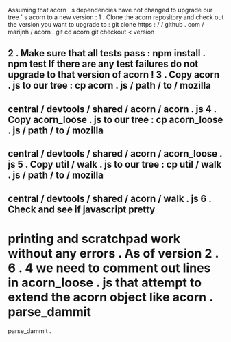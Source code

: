 Assuming
that
acorn
'
s
dependencies
have
not
changed
to
upgrade
our
tree
'
s
acorn
to
a
new
version
:
1
.
Clone
the
acorn
repository
and
check
out
the
version
you
want
to
upgrade
to
:
git
clone
https
:
/
/
github
.
com
/
marijnh
/
acorn
.
git
cd
acorn
git
checkout
<
version
>
2
.
Make
sure
that
all
tests
pass
:
npm
install
.
npm
test
If
there
are
any
test
failures
do
not
upgrade
to
that
version
of
acorn
!
3
.
Copy
acorn
.
js
to
our
tree
:
cp
acorn
.
js
/
path
/
to
/
mozilla
-
central
/
devtools
/
shared
/
acorn
/
acorn
.
js
4
.
Copy
acorn_loose
.
js
to
our
tree
:
cp
acorn_loose
.
js
/
path
/
to
/
mozilla
-
central
/
devtools
/
shared
/
acorn
/
acorn_loose
.
js
5
.
Copy
util
/
walk
.
js
to
our
tree
:
cp
util
/
walk
.
js
/
path
/
to
/
mozilla
-
central
/
devtools
/
shared
/
acorn
/
walk
.
js
6
.
Check
and
see
if
javascript
pretty
-
printing
and
scratchpad
work
without
any
errors
.
As
of
version
2
.
6
.
4
we
need
to
comment
out
lines
in
acorn_loose
.
js
that
attempt
to
extend
the
acorn
object
like
acorn
.
parse_dammit
=
parse_dammit
.
